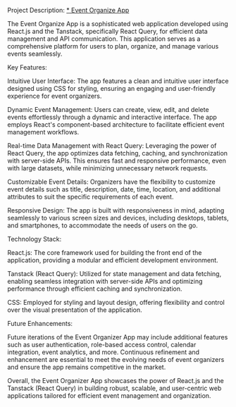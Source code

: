 Project Description: 
<a href="https://event-organize.netlify.app/">* Event Organize App<a/>

The Event Organize App is a sophisticated web application developed using React.js and the Tanstack, specifically React Query, for efficient data management and API communication. This application serves as a comprehensive platform for users to plan, organize, and manage various events seamlessly.

Key Features:

Intuitive User Interface: The app features a clean and intuitive user interface designed using CSS for styling, ensuring an engaging and user-friendly experience for event organizers.

Dynamic Event Management: Users can create, view, edit, and delete events effortlessly through a dynamic and interactive interface. The app employs React's component-based architecture to facilitate efficient event management workflows.

Real-time Data Management with React Query: Leveraging the power of React Query, the app optimizes data fetching, caching, and synchronization with server-side APIs. This ensures fast and responsive performance, even with large datasets, while minimizing unnecessary network requests.

Customizable Event Details: Organizers have the flexibility to customize event details such as title, description, date, time, location, and additional attributes to suit the specific requirements of each event.


Responsive Design: The app is built with responsiveness in mind, adapting seamlessly to various screen sizes and devices, including desktops, tablets, and smartphones, to accommodate the needs of users on the go.

Technology Stack:

React.js: The core framework used for building the front end of the application, providing a modular and efficient development environment.

Tanstack (React Query): Utilized for state management and data fetching, enabling seamless integration with server-side APIs and optimizing performance through efficient caching and synchronization.

CSS: Employed for styling and layout design, offering flexibility and control over the visual presentation of the application.

Future Enhancements:

Future iterations of the Event Organizer App may include additional features such as user authentication, role-based access control, calendar integration, event analytics, and more. Continuous refinement and enhancement are essential to meet the evolving needs of event organizers and ensure the app remains competitive in the market.

Overall, the Event Organizer App showcases the power of React.js and the Tanstack (React Query) in building robust, scalable, and user-centric web applications tailored for efficient event management and organization.

